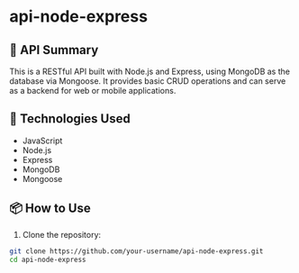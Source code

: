 # api-node-express

## 📄 API Summary

This is a RESTful API built with Node.js and Express, using MongoDB as the database via Mongoose. It provides basic CRUD operations and can serve as a backend for web or mobile applications.

## 🚀 Technologies Used

- JavaScript  
- Node.js  
- Express  
- MongoDB  
- Mongoose

## 📦 How to Use

1. Clone the repository:

```bash
git clone https://github.com/your-username/api-node-express.git
cd api-node-express
